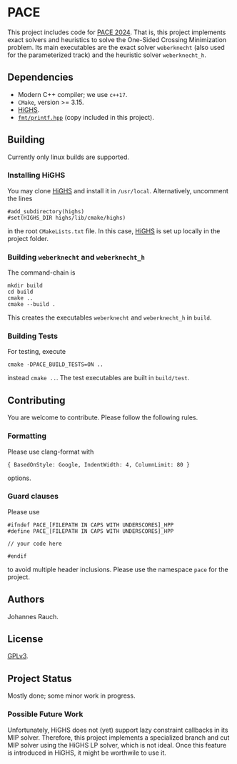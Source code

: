 # PACE
This project includes code for [PACE 2024](https://pacechallenge.org/2024/).
That is, this project implements exact solvers and heuristics to solve the One-Sided Crossing Minimization problem.
Its main executables are the exact solver `weberknecht` (also used for the parameterized track) and the heuristic solver `weberknecht_h`.

## Dependencies
- Modern C++ compiler; we use `c++17`.
- `CMake`, version >= 3.15.
- [HiGHS](https://github.com/ERGO-Code/HiGHS).
- [`fmt/printf.hpp`](https://github.com/afborchert/fmt/blob/master/printf.hpp) (copy included in this project).

## Building
Currently only linux builds are supported.

### Installing HiGHS
You may clone [HiGHS](https://github.com/ERGO-Code/HiGHS) and install it in `/usr/local`.
Alternatively, uncomment the lines
```
#add_subdirectory(highs)
#set(HIGHS_DIR highs/lib/cmake/highs)
```
in the root `CMakeLists.txt` file. 
In this case, [HiGHS](https://github.com/ERGO-Code/HiGHS) is set up locally in the project folder.

### Building `weberknecht` and `weberknecht_h`
The command-chain is
```
mkdir build
cd build
cmake ..
cmake --build .
```
This creates the executables `weberknecht` and `weberknecht_h` in `build`.

### Building Tests

For testing, execute
```
cmake -DPACE_BUILD_TESTS=ON ..
```
instead `cmake ..`.
The test executables are built in `build/test`.

## Contributing
You are welcome to contribute.
Please follow the following rules.

### Formatting
Please use clang-format with
```
{ BasedOnStyle: Google, IndentWidth: 4, ColumnLimit: 80 }
```
options.

### Guard clauses
Please use 
```
#ifndef PACE_[FILEPATH IN CAPS WITH UNDERSCORES]_HPP
#define PACE_[FILEPATH IN CAPS WITH UNDERSCORES]_HPP

// your code here

#endif
```
to avoid multiple header inclusions.
Please use the namespace `pace` for the project.

## Authors
Johannes Rauch.

## License
[GPLv3](https://www.gnu.org/licenses/gpl-3.0.html).

## Project Status
Mostly done; some minor work in progress.

### Possible Future Work
Unfortunately, HiGHS does not (yet) support lazy constraint callbacks in its MIP solver.
Therefore, this project implements a specialized branch and cut MIP solver using the HiGHS LP solver, which is not ideal.
Once this feature is introduced in HiGHS, it might be worthwile to use it.
